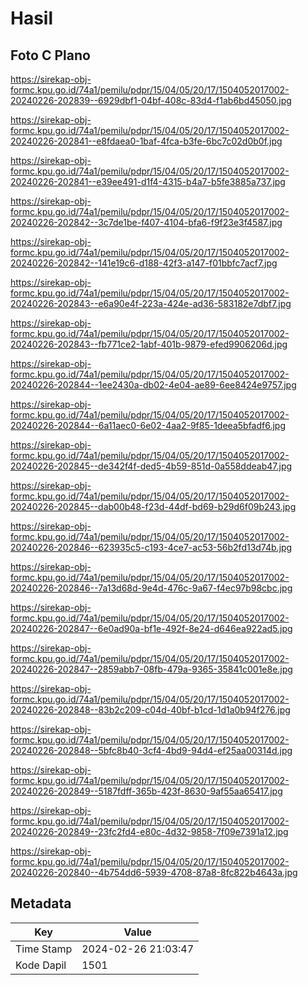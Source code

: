 # Hasil

## Foto C Plano

https://sirekap-obj-formc.kpu.go.id/74a1/pemilu/pdpr/15/04/05/20/17/1504052017002-20240226-202839--6929dbf1-04bf-408c-83d4-f1ab6bd45050.jpg

https://sirekap-obj-formc.kpu.go.id/74a1/pemilu/pdpr/15/04/05/20/17/1504052017002-20240226-202841--e8fdaea0-1baf-4fca-b3fe-6bc7c02d0b0f.jpg

https://sirekap-obj-formc.kpu.go.id/74a1/pemilu/pdpr/15/04/05/20/17/1504052017002-20240226-202841--e39ee491-d1f4-4315-b4a7-b5fe3885a737.jpg

https://sirekap-obj-formc.kpu.go.id/74a1/pemilu/pdpr/15/04/05/20/17/1504052017002-20240226-202842--3c7de1be-f407-4104-bfa6-f9f23e3f4587.jpg

https://sirekap-obj-formc.kpu.go.id/74a1/pemilu/pdpr/15/04/05/20/17/1504052017002-20240226-202842--141e19c6-d188-42f3-a147-f01bbfc7acf7.jpg

https://sirekap-obj-formc.kpu.go.id/74a1/pemilu/pdpr/15/04/05/20/17/1504052017002-20240226-202843--e6a90e4f-223a-424e-ad36-583182e7dbf7.jpg

https://sirekap-obj-formc.kpu.go.id/74a1/pemilu/pdpr/15/04/05/20/17/1504052017002-20240226-202843--fb771ce2-1abf-401b-9879-efed9906206d.jpg

https://sirekap-obj-formc.kpu.go.id/74a1/pemilu/pdpr/15/04/05/20/17/1504052017002-20240226-202844--1ee2430a-db02-4e04-ae89-6ee8424e9757.jpg

https://sirekap-obj-formc.kpu.go.id/74a1/pemilu/pdpr/15/04/05/20/17/1504052017002-20240226-202844--6a11aec0-6e02-4aa2-9f85-1deea5bfadf6.jpg

https://sirekap-obj-formc.kpu.go.id/74a1/pemilu/pdpr/15/04/05/20/17/1504052017002-20240226-202845--de342f4f-ded5-4b59-851d-0a558ddeab47.jpg

https://sirekap-obj-formc.kpu.go.id/74a1/pemilu/pdpr/15/04/05/20/17/1504052017002-20240226-202845--dab00b48-f23d-44df-bd69-b29d6f09b243.jpg

https://sirekap-obj-formc.kpu.go.id/74a1/pemilu/pdpr/15/04/05/20/17/1504052017002-20240226-202846--623935c5-c193-4ce7-ac53-56b2fd13d74b.jpg

https://sirekap-obj-formc.kpu.go.id/74a1/pemilu/pdpr/15/04/05/20/17/1504052017002-20240226-202846--7a13d68d-9e4d-476c-9a67-f4ec97b98cbc.jpg

https://sirekap-obj-formc.kpu.go.id/74a1/pemilu/pdpr/15/04/05/20/17/1504052017002-20240226-202847--6e0ad90a-bf1e-492f-8e24-d646ea922ad5.jpg

https://sirekap-obj-formc.kpu.go.id/74a1/pemilu/pdpr/15/04/05/20/17/1504052017002-20240226-202847--2859abb7-08fb-479a-9365-35841c001e8e.jpg

https://sirekap-obj-formc.kpu.go.id/74a1/pemilu/pdpr/15/04/05/20/17/1504052017002-20240226-202848--83b2c209-c04d-40bf-b1cd-1d1a0b94f276.jpg

https://sirekap-obj-formc.kpu.go.id/74a1/pemilu/pdpr/15/04/05/20/17/1504052017002-20240226-202848--5bfc8b40-3cf4-4bd9-94d4-ef25aa00314d.jpg

https://sirekap-obj-formc.kpu.go.id/74a1/pemilu/pdpr/15/04/05/20/17/1504052017002-20240226-202849--5187fdff-365b-423f-8630-9af55aa65417.jpg

https://sirekap-obj-formc.kpu.go.id/74a1/pemilu/pdpr/15/04/05/20/17/1504052017002-20240226-202849--23fc2fd4-e80c-4d32-9858-7f09e7391a12.jpg

https://sirekap-obj-formc.kpu.go.id/74a1/pemilu/pdpr/15/04/05/20/17/1504052017002-20240226-202840--4b754dd6-5939-4708-87a8-8fc822b4643a.jpg


## Metadata

| Key        | Value               |
| ---------- | ------------------- |
| Time Stamp | 2024-02-26 21:03:47 |
| Kode Dapil | 1501                |



